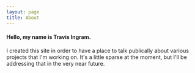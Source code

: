```yaml
---
layout: page
title: About
---
```


#### Hello, my name is Travis Ingram.

I created this site in order to have a place to talk publically about various projects that I'm working on.
It's a little sparse at the moment, but I'll be addressing that in the very near future.